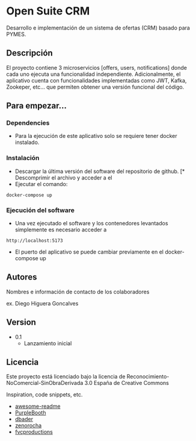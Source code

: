 # Open Suite CRM

Desarrollo e implementación de un sistema de ofertas (CRM) basado para PYMES.

## Descripción

El proyecto contiene 3 microservicios [offers, users, notifications] donde cada uno ejecuta una funcionalidad independiente. Adicionalmente, el aplicativo cuenta con funcionalidades implementadas como JWT, Kafka, Zookeper, etc… que permiten obtener una versión funcional del código.

## Para empezar...

### Dependencies

* Para la ejecución de este aplicativo solo se requiere tener docker instalado.

### Instalación

* Descargar la última versión del software del repositorio de github.
[* Descomprimir el archivo y acceder a el
* Ejecutar el comando:
```
docker-compose up

```

### Ejecución del software

* Una vez ejecutado el software y los contenedores levantados simplemente es necesario acceder a 
```
http://localhost:5173
```
* El puerto del aplicativo se puede cambiar previamente en el docker-compose up
  
## Autores

Nombres e información de contacto de los colaboradores

ex. Diego Higuera Goncalves

## Version

* 0.1
    * Lanzamiento inicial

## Licencia

Este proyecto está licenciado bajo la licencia de Reconocimiento-NoComercial-SinObraDerivada 3.0 España de Creative Commons


Inspiration, code snippets, etc.
* [awesome-readme](https://github.com/matiassingers/awesome-readme)
* [PurpleBooth](https://gist.github.com/PurpleBooth/109311bb0361f32d87a2)
* [dbader](https://github.com/dbader/readme-template)
* [zenorocha](https://gist.github.com/zenorocha/4526327)
* [fvcproductions](https://gist.github.com/fvcproductions/1bfc2d4aecb01a834b46)
